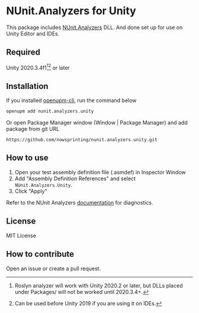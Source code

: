# NUnit.Analyzers for Unity

This package includes [NUnit.Analyzers](https://github.com/nunit/nunit.analyzers) DLL. And done set up for use on Unity
Editor and IDEs.


## Required

Unity 2020.3.4f1[^1][^2] or later

[^1]: Roslyn analyzer will work with Unity 2020.2 or later, but DLLs placed under Packages/ will not be worked until
2020.3.4+.
[^2]: Can be used before Unity 2019 if you are using it on IDEs.


## Installation

If you installed [openupm-cli](https://github.com/openupm/openupm-cli), run the command below

```bash
openupm add nunit.analyzers.unity
```

Or open Package Manager window (Window | Package Manager) and add package from git URL

```
https://github.com/nowsprinting/nunit.analyzers.unity.git
```


## How to use

1. Open your test assembly definition file (.asmdef) in Inspector Window
2. Add "Assembly Definition References" and select `NUnit.Analyzers.Unity`.
3. Click "Apply"

Refer to the NUnit
Analyzers [documentation](https://github.com/nunit/nunit.analyzers/blob/master/documentation/index.md) for diagnostics.


## License

MIT License


## How to contribute

Open an issue or create a pull request.
